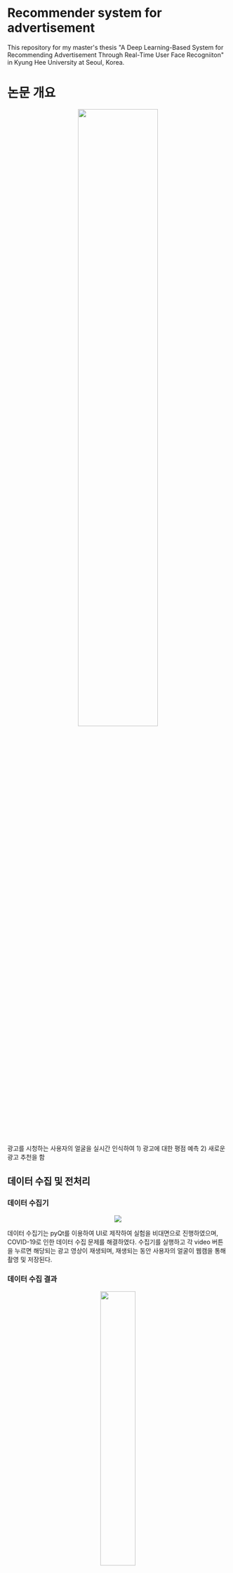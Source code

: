 # Recommender system for advertisement
This repository for my master's thesis "A Deep Learning-Based System for Recommending Advertisement Through Real-Time User Face Recogniiton" in Kyung Hee University at Seoul, Korea.

# 논문 개요
<p align="center"><img src="https://user-images.githubusercontent.com/35788594/105966523-1fe8ac80-60c8-11eb-9c94-c43edd7f453f.png" width="60%"></p>

광고를 시청하는 사용자의 얼굴을 실시간 인식하여 1) 광고에 대한 평점 예측 2) 새로운 광고 추천을 함

## 데이터 수집 및 전처리

### 데이터 수집기
<p align="center"><img src="https://user-images.githubusercontent.com/35788594/105967857-af428f80-60c9-11eb-8a8c-bbfc57113dd0.png"></p>

데이터 수집기는 pyQt를 이용하여 UI로 제작하여 실험을 비대면으로 진행하였으며, COVID-19로 인한 데이터 수집 문제를 해결하였다.
수집기를 실행하고 각 video 버튼을 누르면 해당되는 광고 영상이 재생되며, 재생되는 동안 사용자의 얼굴이 웹캠을 통해 촬영 및 저장된다.

### 데이터 수집 결과
<p align="center"><img src="https://user-images.githubusercontent.com/35788594/105968372-5cb5a300-60ca-11eb-9cf2-53b58dbb1794.png" width="40%"></p>

데이터는 광고 영상 20개에 대한 사용자의 얼굴이 담긴 영상이며, 총 77명 (남 39명, 여 38명)에 대해 수집하였다.

## 실험 방법론

### 평점 예측
사용자의 얼굴 변화량을 얼굴 이미지 행렬 값의 변화량으로 정의하고, 변화량 이미지를 RestNet-18 신경망으로 훈련시켜 평점을 예측하였다.
예측 평점은 (이전 시간동안 신경망이 예측한 평점의 평균)으로 계산하였다.

#### 성능 평가 지표
Mean Absolute Error (MAE)를 사용하였다.
<p align="center"><img src="https://user-images.githubusercontent.com/35788594/106219306-723ae200-621c-11eb-95e2-a7e6a6e9bfd4.png" width="40%"></p>

#### 비교 모델
1) UserCF-based rating prediction system
2) Average rating prediction system
3) Random rating prediction system

### 광고 추천
Keypoint matching을 통해 사용자의 얼굴 변화도를 평가하였으며, 변화도가 유사한 사용자를 search하여, search한 유사한 사용자가 선호하는 광고를 추천하였다.

### 성능 평가 지표
추천한 광고 N개와 실제 사용자가 선호하는 광고 N개 간 겹치는 개수에 대한 비율을 Recommend Hit Ratio (RHR)로 정의하여, 성능을 비교 평가하였다. 
<p align="center"><img src="https://user-images.githubusercontent.com/35788594/106219362-8e3e8380-621c-11eb-90d8-053ff31a55dd.png" width="40%"></p>


#### 비교 모델
1) UserCF-based recommender system
2) Best-selling recommender system
3) Random recommender system

## 실험 결과

### 평점 예측
<p align="center"><img src="https://user-images.githubusercontent.com/35788594/106218915-b11c6800-621b-11eb-8552-2de28acb6266.png" width="60%"></p>

성능이 더 우수하거나, 기존과 큰 차이를 보이지 않았다.
하지만, 본 논문의 제안 방법론은 새로운 사용자의 얼굴을 추천 매개체로 사용하기 때문에, 기존 사용자 및 광고에 대한 선호도 정보를 가지고 있는 모델들과 성능이 유사하다는 것은 큰 의의를 가진다.

### 광고 추천
<p align="center"><img src="https://user-images.githubusercontent.com/35788594/106219193-3ef85300-621c-11eb-864a-415c127be1ef.png" width="60%"></p>

광고 1개를 추천했을 때 성능이 기존 모델보다 성능이 좋았으나, 추천하는 광고의 개수가 많아질수록 성능이 유사해짐을 알 수 있다.
하지만, 본 논문의 제안 방법론은 광고를 시청하는 사용자에게 가장 적합한 광고 하나를 추천하여, 추천 광고를 새로 재생시키려는 목적을 가지고 있기 때문에, 연구 목적에 맞게 결과가 나왔음을 알 수 있다.

## 결론
CNN을 이용한 평점 예측 및 Keypoint matching을 이용한 광고 추천 시스템을 개발하였다.
앞서 나온 두가지 결과를 통해, 본 연구 목적에 맞는 결과를 도출하였다.
또한, 기존 추천 시스템의 문제점인 Cold-start 문제와 Long-tail 문제를 해결하였다.

### 추후 연구 목표
CNN으로부터 나온 예측 평점을 이용하여 광고를 중단하고, 이후 Keypoint Matching을 통해 광고를 추천하는 실시간 광고 추천 시스템을 개발하고자 한다.
